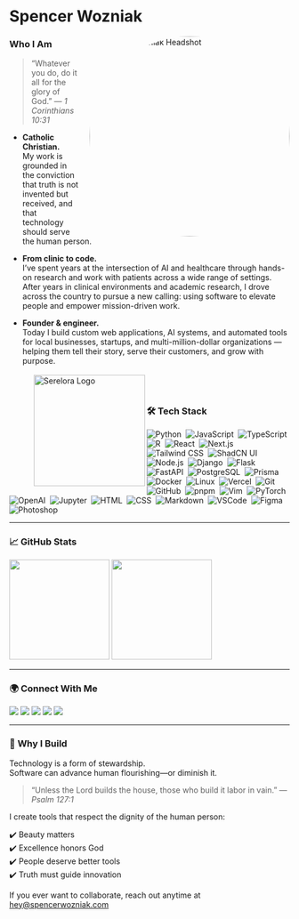 # **Spencer Wozniak**

<img alt="Spencer Wozniak Headshot"
     src="https://www.spencerwozniak.com/_next/image?url=%2Fheadshot-transparent.png&w=1920&q=75"
     width="360" align="right"
     style="border-radius: 100%; margin-left: 20px;"/>

### **Who I Am**

> “Whatever you do, do it all for the glory of God.” — *1 Corinthians 10:31*

- **Catholic Christian.**  
  My work is grounded in the conviction that truth is not invented but received, and that technology should serve the human person.

- **From clinic to code.**  
  I’ve spent years at the intersection of AI and healthcare through hands-on research and work with patients across a wide range of settings. After years in clinical environments and academic research, I drove across the country to pursue a new calling: using software to elevate people and empower mission-driven work.

- **Founder & engineer.**  
  Today I build custom web applications, AI systems, and automated tools for local businesses, startups, and multi-million-dollar organizations — helping them tell their story, serve their customers, and grow with purpose.
  <br/><br/>
  <a href="https://www.serelora.com" target="_blank">
  <img
    alt="Serelora Logo"
    src="https://www.serelora.com/serelora-font-white.png"
    width="200"
    align="left"
    style="margin-left: 20px;"
  />
</a>
<br/>

### 🛠 **Tech Stack**

![Python](https://img.shields.io/badge/-Python-05122A?style=flat&logo=python)&nbsp;
![JavaScript](https://img.shields.io/badge/-JavaScript-05122A?style=flat&logo=javascript)&nbsp;
![TypeScript](https://img.shields.io/badge/-TypeScript-05122A?style=flat&logo=typescript)&nbsp;
![R](https://img.shields.io/badge/-R-05122A?style=flat&logo=r&logoColor=276DC3)&nbsp;
![React](https://img.shields.io/badge/-React-05122A?style=flat&logo=react)&nbsp;
![Next.js](https://img.shields.io/badge/-Next.js-05122A?style=flat&logo=next.js)&nbsp;
![Tailwind CSS](https://img.shields.io/badge/-Tailwind%20CSS-05122A?style=flat&logo=tailwindcss)&nbsp;
![ShadCN UI](https://img.shields.io/badge/-shadcn/ui-05122A?style=flat)&nbsp;
![Node.js](https://img.shields.io/badge/-Node.js-05122A?style=flat&logo=node.js)&nbsp;
![Django](https://img.shields.io/badge/-Django-05122A?style=flat&logo=django&logoColor=092E20)&nbsp;
![Flask](https://img.shields.io/badge/-Flask-05122A?style=flat&logo=flask)&nbsp;
![FastAPI](https://img.shields.io/badge/-FastAPI-05122A?style=flat&logo=fastapi)&nbsp;
![PostgreSQL](https://img.shields.io/badge/-PostgreSQL-05122A?style=flat&logo=postgresql)&nbsp;
![Prisma](https://img.shields.io/badge/-Prisma-05122A?style=flat&logo=prisma)&nbsp;
![Docker](https://img.shields.io/badge/-Docker-05122A?style=flat&logo=docker)&nbsp;
![Linux](https://img.shields.io/badge/-Linux-05122A?style=flat&logo=linux)&nbsp;
![Vercel](https://img.shields.io/badge/-Vercel-05122A?style=flat&logo=vercel)&nbsp;
![Git](https://img.shields.io/badge/-Git-05122A?style=flat&logo=git)&nbsp;
![GitHub](https://img.shields.io/badge/-GitHub-05122A?style=flat&logo=github)&nbsp;
![pnpm](https://img.shields.io/badge/-pnpm-05122A?style=flat&logo=pnpm)&nbsp;
![Vim](https://img.shields.io/badge/-Vim-05122A?style=flat&logo=vim)&nbsp;
![PyTorch](https://img.shields.io/badge/-PyTorch-05122A?style=flat&logo=pytorch)&nbsp;
![OpenAI](https://img.shields.io/badge/-OpenAI-05122A?style=flat&logo=openai)&nbsp;
![Jupyter](https://img.shields.io/badge/-Jupyter-05122A?style=flat&logo=jupyter)&nbsp;
![HTML](https://img.shields.io/badge/-HTML-05122A?style=flat&logo=html5)&nbsp;
![CSS](https://img.shields.io/badge/-CSS-05122A?style=flat&logo=css3&logoColor=1572B6)&nbsp;
![Markdown](https://img.shields.io/badge/-Markdown-05122A?style=flat&logo=markdown)&nbsp;
![VSCode](https://img.shields.io/badge/-Visual%20Studio%20Code-05122A?style=flat&logo=visual-studio-code&logoColor=007ACC)&nbsp;
![Figma](https://img.shields.io/badge/-Figma-05122A?style=flat&logo=figma)&nbsp;
![Photoshop](https://img.shields.io/badge/-Photoshop-05122A?style=flat&logo=adobephotoshop)&nbsp;

---

### 📈 **GitHub Stats**

<p align="left">
  <img height="180em" src="https://github-readme-stats-eight-theta.vercel.app/api?username=spencerwozniak&show_icons=true&theme=algolia&include_all_commits=true&count_private=true"/>
  <img height="180em" src="https://github-readme-stats-eight-theta.vercel.app/api/top-langs/?username=spencerwozniak&layout=compact&langs_count=8&theme=algolia"/>
</p>

---

### 🌍 **Connect With Me**

<p align="left">
<a href="mailto:hey@spencerwozniak.com"><img src="https://img.shields.io/badge/-hey@spencerwozniak.com-D14836?style=flat&logo=gmail&logoColor=white"/></a>
<a href="https://www.spencerwozniak.com/" target="_blank" rel="noreferrer"><img src="https://img.shields.io/badge/-spencerwozniak.com-2C5282?style=flat"/></a>
<a href="https://www.serelora.com/" target="_blank" rel="noreferrer"><img src="https://img.shields.io/badge/-serelora.com-DAA520?style=flat"/></a>
<a href="https://www.linkedin.com/in/spencerwozniak/" target="_blank" rel="noreferrer"><img src="https://img.shields.io/badge/-LinkedIn-0077B5?style=flat&logo=linkedin&logoColor=white"/></a>
<a href="https://scholar.google.com/citations?user=vBp7kzAAAAAJ&hl=en" target="_blank" rel="noreferrer"><img src="https://img.shields.io/badge/-Google%20Scholar-4285F4?style=flat&logo=google-scholar&logoColor=white"/></a>
</p>

---

### 🙏 **Why I Build**

Technology is a form of stewardship.  
Software can advance human flourishing—or diminish it.

> “Unless the Lord builds the house, those who build it labor in vain.” — *Psalm 127:1*

I create tools that respect the dignity of the human person:

✔️ Beauty matters  
✔️ Excellence honors God  
✔️ People deserve better tools  
✔️ Truth must guide innovation

If you ever want to collaborate, reach out anytime at [hey@spencerwozniak.com](mailto:hey@spencerwozniak.com)

